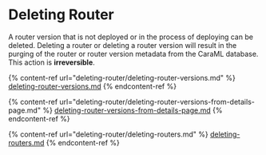 # Deleting Router

A router version that is not deployed or in the process of deploying can be deleted. Deleting a router or deleting a router version will result in the purging of the router or router version metadata from the CaraML database. This action is **irreversible**.

{% content-ref url="deleting-router/deleting-router-versions.md" %}
[deleting-router-versions.md](deleting-router/deleting-router-versions.md)
{% endcontent-ref %}

{% content-ref url="deleting-router/deleting-router-versions-from-details-page.md" %}
[deleting-router-versions-from-details-page.md](deleting-router/deleting-router-versions-from-details-page.md)
{% endcontent-ref %}

{% content-ref url="deleting-router/deleting-routers.md" %}
[deleting-routers.md](deleting-router/deleting-routers.md)
{% endcontent-ref %}

